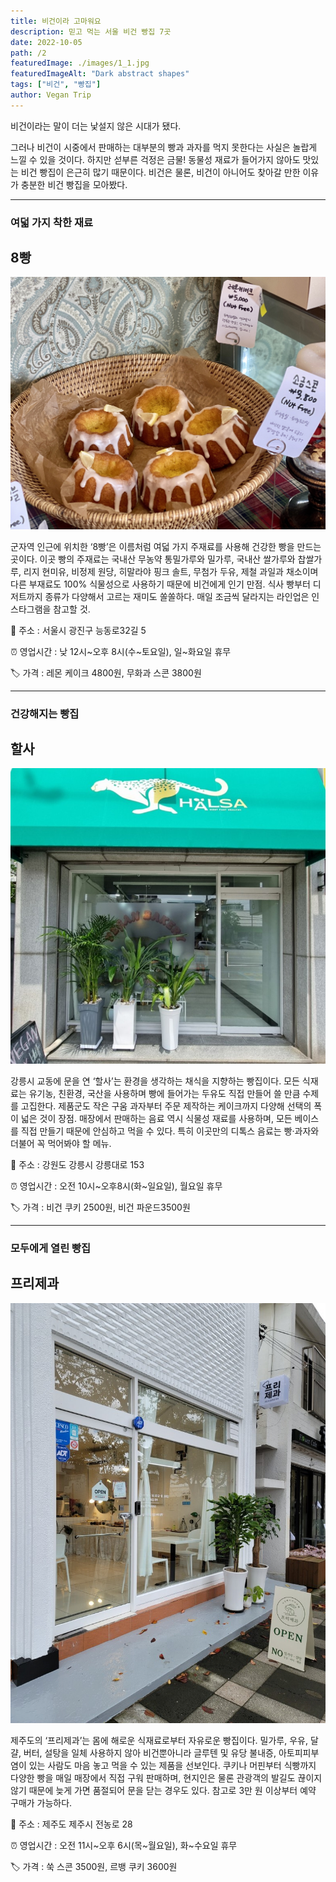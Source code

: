 ```yaml
---
title: 비건이라 고마워요
description: 믿고 먹는 서울 비건 빵집 7곳
date: 2022-10-05
path: /2
featuredImage: ./images/1_1.jpg
featuredImageAlt: "Dark abstract shapes"
tags: ["비건", "빵집"]
author: Vegan Trip
---
```


비건이라는 말이 더는 낯설지 않은 시대가 됐다. 

그러나 비건이 시중에서 판매하는 대부분의 빵과 과자를 먹지 못한다는 사실은 놀랍게 느낄 수 있을 것이다. 
하지만 섣부른 걱정은 금물! 동물성 재료가 들어가지 않아도 맛있는 비건 빵집이 은근히 많기 때문이다. 
비건은 물론, 비건이 아니어도 찾아갈 만한 이유가 충분한 비건 빵집을 모아봤다.

---

### 여덟 가지 착한 재료
## 8빵

![image](./images/1_1.jpg)

군자역 인근에 위치한 ‘8빵’은 이름처럼 여덟 가지 주재료를 사용해 건강한 빵을 만드는 곳이다. 이곳 빵의 주재료는 국내산 무농약 통밀가루와 밀가루, 국내산 쌀가루와 찹쌀가루, 리지 현미유, 비정제 원당, 히말라야 핑크 솔트, 무첨가 두유, 제철 과일과 채소이며 다른 부재료도 100% 식물성으로 사용하기 때문에 비건에게 인기 만점. 식사 빵부터 디저트까지 종류가 다양해서 고르는 재미도 쏠쏠하다. 매일 조금씩 달라지는 라인업은 인스타그램을 참고할 것.

📍 주소 : 서울시 광진구 능동로32길 5

⏰ 영업시간 : 낮 12시~오후 8시(수~토요일), 일~화요일 휴무

🏷 가격 : 레몬 케이크 4800원, 무화과 스콘 3800원

--- 

### 건강해지는 빵집
## 할사

![image](./images/1_2.jpg)

강릉시 교동에 문을 연 ‘할사’는 환경을 생각하는 채식을 지향하는 빵집이다. 모든 식재료는 유기농, 친환경, 국산을 사용하며 빵에 들어가는 두유도 직접 만들어 쓸 만큼 수제를 고집한다. 제품군도 작은 구움 과자부터 주문 제작하는 케이크까지 다양해 선택의 폭이 넓은 것이 장점. 매장에서 판매하는 음료 역시 식물성 재료를 사용하며, 모든 베이스를 직접 만들기 때문에 안심하고 먹을 수 있다. 특히 이곳만의 디톡스 음료는 빵·과자와 더불어 꼭 먹어봐야 할 메뉴.

📍 주소 : 강원도 강릉시 강릉대로 153

⏰ 영업시간 : 오전 10시~오후8시(화~일요일), 월요일 휴무

🏷 가격 : 비건 쿠키 2500원, 비건 파운드3500원

---

### 모두에게 열린 빵집
## 프리제과

![image](./images/1_3.jpg)

제주도의 ‘프리제과’는 몸에 해로운 식재료로부터 자유로운 빵집이다. 밀가루, 우유, 달걀, 버터, 설탕을 일체 사용하지 않아 비건뿐아니라 글루텐 및 유당 불내증, 아토피피부염이 있는 사람도 마음 놓고 먹을 수 있는 제품을 선보인다. 쿠키나 머핀부터 식빵까지 다양한 빵을 매일 매장에서 직접 구워 판매하며, 현지인은 물론 관광객의 발길도 끊이지 않기 때문에 늦게 가면 품절되어 문을 닫는 경우도 있다. 참고로 3만 원 이상부터 예약 구매가 가능하다.

📍 주소 : 제주도 제주시 전농로 28

⏰ 영업시간 : 오전 11시~오후 6시(목~월요일), 화~수요일 휴무

🏷 가격 : 쑥 스콘 3500원, 르뱅 쿠키 3600원